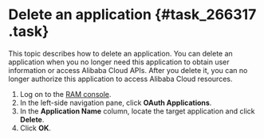 # Delete an application {#task_266317 .task}

This topic describes how to delete an application. You can delete an application when you no longer need this application to obtain user information or access Alibaba Cloud APIs. After you delete it, you can no longer authorize this application to access Alibaba Cloud resources.

1.  Log on to the [RAM console](https://ram.console.aliyun.com/).
2.  In the left-side navigation pane, click **OAuth Applications**.
3.  In the **Application Name** column, locate the target application and click **Delete**.
4.  Click **OK**.

